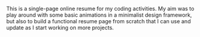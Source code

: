 This is a single-page online resume for my coding activities. My aim was to play around with some basic animations in a minimalist design framework, but also to build a functional resume page from scratch that I can use and update as I start working on more projects.
